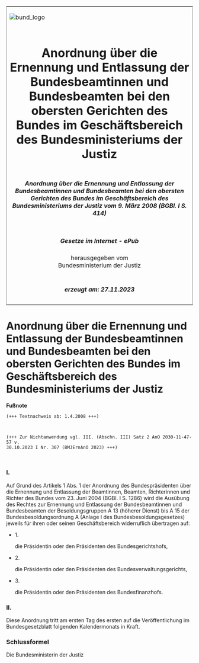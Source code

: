 <span id="DECKBLATT.html"></span>

<table border="0" frame="border" width="100%">

<tr valign="top">

<td align="left">

![bund\_logo](BfJ_2021_Web_de_de.gif)

</td>

<td align="right">

 

</td>

</tr>

<tr align="center" valign="middle">

<td colspan="2">

# Anordnung über die Ernennung und Entlassung der Bundesbeamtinnen und Bundesbeamten bei den obersten Gerichten des Bundes im Geschäftsbereich des Bundesministeriums der Justiz

</td>

</tr>

<tr align="center" valign="middle">

<td colspan="2">

##### Anordnung über die Ernennung und Entlassung der Bundesbeamtinnen und Bundesbeamten bei den obersten Gerichten des Bundes im Geschäftsbereich des Bundesministeriums der Justiz vom 9. März 2008 (BGBl. I S. 414)

</td>

</tr>

<tr align="center" valign="middle">

<td colspan="2">

  
  

##### Gesetze im Internet - ePub  
  
herausgegeben vom  
Bundesministerium der Justiz

</td>

</tr>

<tr align="center" valign="bottom">

<td colspan="2">

  
  

##### erzeugt am: 27.11.2023

</td>

</tr>

</table>

<span id="BJNR041400008.html"></span>

# Anordnung über die Ernennung und Entlassung der Bundesbeamtinnen und Bundesbeamten bei den obersten Gerichten des Bundes im Geschäftsbereich des Bundesministeriums der Justiz

<div>

  
**Fußnote**

<div class="jnhtml">

<div>

<div class="jurAbsatz">

  

``` 
(+++ Textnachweis ab: 1.4.2008 +++)
 

 
(+++ Zur Nichtanwendung vgl. III. (Abschn. III) Satz 2 AnO 2030-11-47-57 v. 
30.10.2023 I Nr. 307 (BMJErnAnO 2023) +++)

 
```

</div>

</div>

</div>

</div>

<span id="BJNR041400008BJNE000100000.html"></span>

### I.  

<div>

<div class="jnhtml">

<div>

<div class="jurAbsatz">

Auf Grund des Artikels 1 Abs. 1 der Anordnung des Bundespräsidenten über
die Ernennung und Entlassung der Beamtinnen, Beamten, Richterinnen und
Richter des Bundes vom 23. Juni 2004 (BGBl. I S. 1286) wird die Ausübung
des Rechtes zur Ernennung und Entlassung der Bundesbeamtinnen und
Bundesbeamten der Besoldungsgruppen A 13 (höherer Dienst) bis A 15 der
Bundesbesoldungsordnung A (Anlage I des Bundesbesoldungsgesetzes)
jeweils für ihren oder seinen Geschäftsbereich widerruflich übertragen
auf:

  - 1\.
    
    <div>
    
    die Präsidentin oder den Präsidenten des Bundesgerichtshofs,
    
    </div>

  - 2\.
    
    <div>
    
    die Präsidentin oder den Präsidenten des Bundesverwaltungsgerichts,
    
    </div>

  - 3\.
    
    <div>
    
    die Präsidentin oder den Präsidenten des Bundesfinanzhofs.
    
    </div>

</div>

</div>

</div>

</div>

<span id="BJNR041400008BJNE000200000.html"></span>

### II.  

<div>

<div class="jnhtml">

<div>

<div class="jurAbsatz">

Diese Anordnung tritt am ersten Tag des ersten auf die Veröffentlichung
im Bundesgesetzblatt folgenden Kalendermonats in Kraft.

</div>

</div>

</div>

</div>

<span id="BJNR041400008BJNE000300000.html"></span>

### Schlussformel  

<div>

<div class="jnhtml">

<div>

<div class="jurAbsatz">

<span class="SP">Die Bundesministerin der Justiz</span>

</div>

</div>

</div>

</div>
